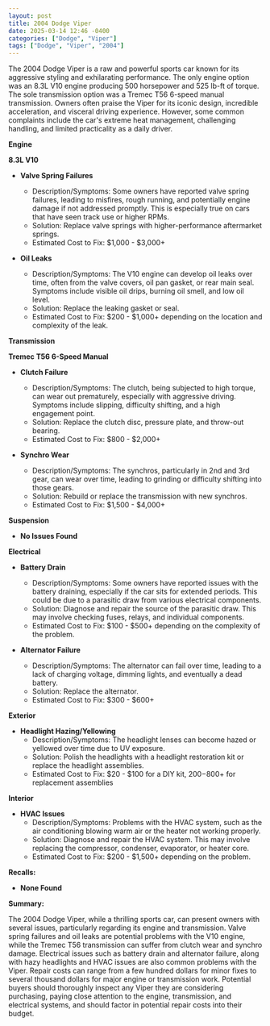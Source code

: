 ```yaml
---
layout: post
title: 2004 Dodge Viper
date: 2025-03-14 12:46 -0400
categories: ["Dodge", "Viper"]
tags: ["Dodge", "Viper", "2004"]
---
```

The 2004 Dodge Viper is a raw and powerful sports car known for its aggressive styling and exhilarating performance. The only engine option was an 8.3L V10 engine producing 500 horsepower and 525 lb-ft of torque. The sole transmission option was a Tremec T56 6-speed manual transmission. Owners often praise the Viper for its iconic design, incredible acceleration, and visceral driving experience. However, some common complaints include the car's extreme heat management, challenging handling, and limited practicality as a daily driver.

**Engine**

**8.3L V10**

*   **Valve Spring Failures**
    *   Description/Symptoms: Some owners have reported valve spring failures, leading to misfires, rough running, and potentially engine damage if not addressed promptly. This is especially true on cars that have seen track use or higher RPMs.
    *   Solution: Replace valve springs with higher-performance aftermarket springs.
    *   Estimated Cost to Fix: $1,000 - $3,000+

*   **Oil Leaks**
    *   Description/Symptoms: The V10 engine can develop oil leaks over time, often from the valve covers, oil pan gasket, or rear main seal. Symptoms include visible oil drips, burning oil smell, and low oil level.
    *   Solution: Replace the leaking gasket or seal.
    *   Estimated Cost to Fix: $200 - $1,000+ depending on the location and complexity of the leak.

**Transmission**

**Tremec T56 6-Speed Manual**

*   **Clutch Failure**
    *   Description/Symptoms: The clutch, being subjected to high torque, can wear out prematurely, especially with aggressive driving. Symptoms include slipping, difficulty shifting, and a high engagement point.
    *   Solution: Replace the clutch disc, pressure plate, and throw-out bearing.
    *   Estimated Cost to Fix: $800 - $2,000+

*   **Synchro Wear**
    *   Description/Symptoms: The synchros, particularly in 2nd and 3rd gear, can wear over time, leading to grinding or difficulty shifting into those gears.
    *   Solution: Rebuild or replace the transmission with new synchros.
    *   Estimated Cost to Fix: $1,500 - $4,000+

**Suspension**

*   **No Issues Found**

**Electrical**

*   **Battery Drain**
    *   Description/Symptoms: Some owners have reported issues with the battery draining, especially if the car sits for extended periods. This could be due to a parasitic draw from various electrical components.
    *   Solution: Diagnose and repair the source of the parasitic draw. This may involve checking fuses, relays, and individual components.
    *   Estimated Cost to Fix: $100 - $500+ depending on the complexity of the problem.

*   **Alternator Failure**
    *   Description/Symptoms: The alternator can fail over time, leading to a lack of charging voltage, dimming lights, and eventually a dead battery.
    *   Solution: Replace the alternator.
    *   Estimated Cost to Fix: $300 - $600+

**Exterior**

*   **Headlight Hazing/Yellowing**
    * Description/Symptoms: The headlight lenses can become hazed or yellowed over time due to UV exposure.
    * Solution: Polish the headlights with a headlight restoration kit or replace the headlight assemblies.
    * Estimated Cost to Fix: $20 - $100 for a DIY kit, $200-$800+ for replacement assemblies

**Interior**

*   **HVAC Issues**
    * Description/Symptoms: Problems with the HVAC system, such as the air conditioning blowing warm air or the heater not working properly.
    * Solution: Diagnose and repair the HVAC system. This may involve replacing the compressor, condenser, evaporator, or heater core.
    * Estimated Cost to Fix: $200 - $1,500+ depending on the problem.

**Recalls:**

*   **None Found**

**Summary:**

The 2004 Dodge Viper, while a thrilling sports car, can present owners with several issues, particularly regarding its engine and transmission. Valve spring failures and oil leaks are potential problems with the V10 engine, while the Tremec T56 transmission can suffer from clutch wear and synchro damage. Electrical issues such as battery drain and alternator failure, along with hazy headlights and HVAC issues are also common problems with the Viper. Repair costs can range from a few hundred dollars for minor fixes to several thousand dollars for major engine or transmission work. Potential buyers should thoroughly inspect any Viper they are considering purchasing, paying close attention to the engine, transmission, and electrical systems, and should factor in potential repair costs into their budget.

